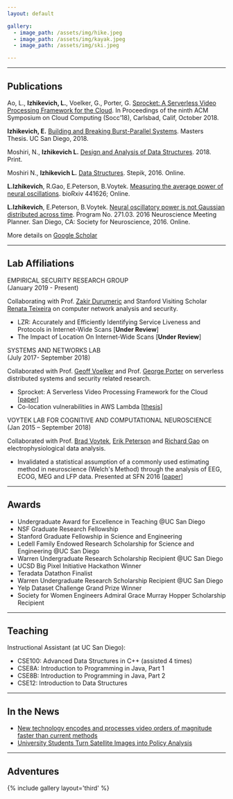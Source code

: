 ```yaml
---
layout: default

gallery:
  - image_path: /assets/img/hike.jpeg
  - image_path: /assets/img/kayak.jpeg
  - image_path: /assets/img/ski.jpeg

---
```


* * *
## Publications

Ao, L., **Izhikevich, L.**, Voelker, G., Porter, G. [Sprocket: A Serverless Video Processing Framework for the Cloud](http://cseweb.ucsd.edu/~gmporter/papers/socc18-sprocket.pdf). In Proceedings of the ninth ACM Symposium on Cloud Computing (Socc’18), Carlsbad, Calif, October 2018.

**Izhikevich, E.** [Building and Breaking Burst-Parallel Systems](./https://escholarship.org/content/qt3cn612zr/qt3cn612zr.pdf). Masters Thesis. UC San Diego, 2018. 

Moshiri, N., **Izhikevich L.** [Design and Analysis of Data Structures](./https://www.amazon.com/Design-Analysis-Structures-Niema-Moshiri/dp/1981017232). 2018. Print.

Moshiri N., **Izhikevich L.**  [Data Structures](./https://stepik.org/course/579/promo). Stepik, 2016. Online.

**L.Izhikevich**, R.Gao, E.Peterson, B.Voytek. [Measuring the average power of neural oscillations](./https://www.biorxiv.org/content/biorxiv/early/2018/10/22/441626.full.pdf). bioRxiv 441626; Online.

**L.Izhikevich**, E.Peterson, B.Voytek. [Neural oscillatory power is not Gaussian distributed across time](./https://www.sfn.org/Annual-Meeting/Neuroscience-2016/Sessions-and-Events/Program/~/media/SfN/Documents/Annual%20Meeting/FinalProgram/NS2016/Full%20Abstract%20PDFs%202016/SfN16_Abstract%20PDFs%20%20Posters_2_Sun_PM.ashx). Program No. 271.03. 2016 Neuroscience Meeting Planner. San Diego, CA: Society for Neuroscience, 2016. Online. 

More details on [Google Scholar](./https://scholar.google.com/citations?user=jO0eK0AAAAAJ&hl=en)

* * *
## Lab Affiliations

<dt>EMPIRICAL SECURITY RESEARCH GROUP</dt> (January 2019 - Present)

Collaborating with Prof. [Zakir Durumeric](./https://zakird.com) and Stanford Visiting Scholar [Renata Teixeira](./https://who.rocq.inria.fr/Renata.Teixeira/) on computer network analysis and security. 

* LZR: Accurately and Efficiently Identifying Service Liveness and Protocols in Internet-Wide Scans \[**Under Review**\]
* The Impact of Location On Internet-Wide Scans \[**Under Review**\]

<dt>SYSTEMS AND NETWORKS LAB</dt> (July 2017- September 2018)

Collaborated with Prof. [Geoff Voelker](./http://www.cs.ucsd.edu/~voelker) and Prof. [George Porter](./http://www.cs.ucsd.edu/~gmporter/) on serverless distributed systems and security related research.

* Sprocket: A Serverless Video Processing Framework for the Cloud \[[paper](./http://cseweb.ucsd.edu/~gmporter/papers/socc18-sprocket.pdf)\]
* Co-location vulnerabilities in AWS Lambda \[[thesis](./https://escholarship.org/content/qt3cn612zr/qt3cn612zr.pdf)\]

<dt>VOYTEK LAB FOR COGNITIVE AND COMPUTATIONAL NEUROSCIENCE</dt> (Jan 2015 – September 2018)

Collaborated with Prof. [Brad Voytek](./https://voyteklab.com), [Erik Peterson](./http://www.robotpuggle.com) and [Richard Gao](./http://www.rdgao.com) on electrophysiological data analysis.

* Invalidated a statistical assumption of a commonly used estimating method in neuroscience (Welch's Method) through the analysis of EEG, ECOG, MEG and LFP data. Presented at SFN 2016 \[[paper](./https://www.biorxiv.org/content/biorxiv/early/2018/10/22/441626.full.pdf)\] 


* * *
## Awards

* Undergraduate Award for Excellence in Teaching @UC San Diego
* NSF Graduate Research Fellowship 
* Stanford Graduate Fellowship in Science and Engineering
* Ledell Family Endowed Research Scholarship for Science and Engineering @UC San Diego
* Warren Undergraduate Research Scholarship Recipient @UC San Diego
* UCSD Big Pixel Initiative Hackathon Winner
* Teradata Datathon Finalist
* Warren Undergraduate Research Scholarship Recipient @UC San Diego
* Yelp Dataset Challenge Grand Prize Winner
* Society for Women Engineers Admiral Grace Murray Hopper Scholarship Recipient

* * *
## Teaching

Instructional Assistant (at UC San Diego):

* CSE100: Advanced Data Structures in C++ (assisted 4 times)
* CSE8A: Introduction to Programming in Java, Part 1
* CSE8B: Introduction to Programming in Java, Part 2
* CSE12: Introduction to Data Structures


* * *
## In the News

* [New technology encodes and processes video orders of magnitude faster than current methods](./https://www.eurekalert.org/pub_releases/2018-10/uoc--nte102218.php)
* [University Students Turn Satellite Images into Policy Analysis](./http://jacobsschool.ucsd.edu/news/news_releases/release.sfe?id=1762)


* * *
## Adventures

{% include gallery layout='third' %}

